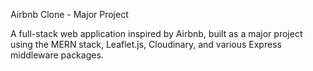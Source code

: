 Airbnb Clone - Major Project

A full-stack web application inspired by Airbnb, built as a major project using the MERN stack, Leaflet.js, Cloudinary, and various Express middleware packages.
